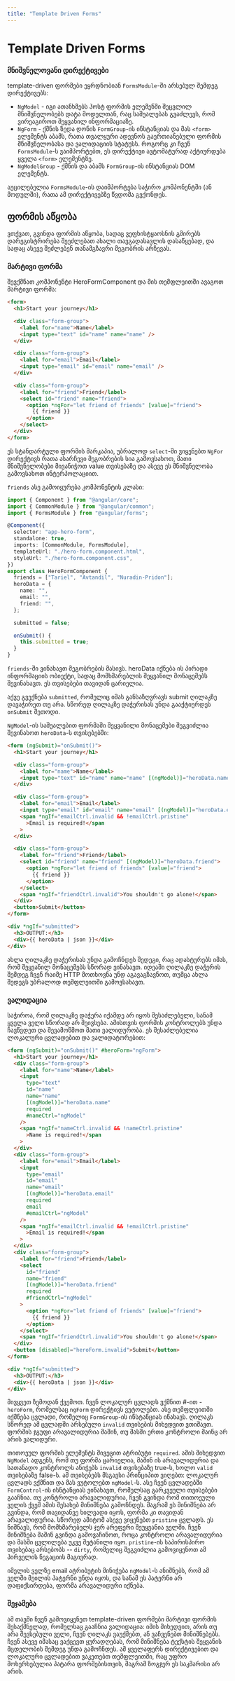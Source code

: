 ```yaml
---
title: "Template Driven Forms"
---
```


# Template Driven Forms

### მნიშვნელოვანი დირექტივები

template-driven ფორმები ეყრდნობიან `FormsModule`-ში არსებულ შემდეგ დირექტივებს:

- `NgModel` - იგი ათანხმებს ჰოსტ ფორმის ელემენში შეცვლილ მნიშვნელობებს დატა მოდელთან, რაც საშუალებას გვაძლევს, რომ ვირეაგიროთ შეყვანილ ინფორმაციაზე.
- `NgForm` - ქმნის ზედა დონის `FormGroup`-ის ინსტანციას და მას `<form>` ელემენტს აბამს, რათა თვალყური ადევნოს გაერთიანებული ფორმის მნიშვნელობასა და ვალიდაციის სტატუსს. როგორც კი ჩვენ `FormsModule`-ს ვაიმპორტებთ, ეს დირექტივი ავტომატურად აქტიურდება ყველა `<form>` ელემენტზე.
- `NgModelGroup` - ქმნის და აბამს `FormGroup`-ის ინსტანციას DOM ელემენტს.

აუცილებელია `FormsModule`-ის დაიმპორტება საჭირო კომპონენტში (ან მოდულში), რათა ამ დირექტივებზე წვდომა გვქონდეს.

## ფორმის აწყობა

ვთქვათ, გვინდა ფორმის აწყობა, სადაც ვეფხისტყაოსნის გმირებს
დარეგისტრირება შეეძლებათ ახალი თავგადასავლის დასაწყებად,
და სადაც ასევე შეძლებენ თანამგზავრი მეგობრის არჩევას.

### მარტივი ფორმა

შევქმნათ კომპონენტი HeroFormComponent და მის თემფლეითში ავაგოთ მარტივი ფორმა:

```html
<form>
  <h1>Start your journey</h1>

  <div class="form-group">
    <label for="name">Name</label>
    <input type="text" id="name" name="name" />
  </div>

  <div class="form-group">
    <label for="email">Email</label>
    <input type="email" id="email" name="email" />
  </div>

  <div class="form-group">
    <label for="friend">Friend</label>
    <select id="friend" name="friend">
      <option *ngFor="let friend of friends" [value]="friend">
        {{ friend }}
      </option>
    </select>
  </div>
</form>
```

ეს სტანდარტული ფორმის მარკაპია, უბრალოდ `select`-ში ვიყენებთ
`NgFor` დირექტივს რათა ასარჩევი მეგობრების სია გამოვსახოთ,
მათი მნიშვნელობები მივანიჭოთ value თვისებაზე და ასევე ეს
მნიშვნელობა გამოვსახოთ ინტერპოლაციით.

`friends` ასე გამოიყურება კომპონენტის კლასი:

```ts
import { Component } from "@angular/core";
import { CommonModule } from "@angular/common";
import { FormsModule } from "@angular/forms";

@Component({
  selector: "app-hero-form",
  standalone: true,
  imports: [CommonModule, FormsModule],
  templateUrl: "./hero-form.component.html",
  styleUrl: "./hero-form.component.css",
})
export class HeroFormComponent {
  friends = ["Tariel", "Avtandil", "Nuradin-Pridon"];
  heroData = {
    name: "",
    email: "",
    friend: "",
  };

  submitted = false;

  onSubmit() {
    this.submitted = true;
  }
}
```

`friends`-ში ვინახავთ მეგობრების მასივს. heroData იქნება ის
პირადი ინფორმაციის ობიექტი, სადაც მომხმარებლის შეყვანილ მონაცემებს
შევინახავთ. ეს თვისებები თავიდან ცარიელია.

აქვე გვექნება `submitted`, რომელიც იმას განსაზღვრავს submit ღილაკზე
დავაჭირეთ თუ არა. სწორედ ღილაკზე დაჭერისას უნდა გააქტიურდეს `onSubmit` მეთოდი.

`NgModel`-ის საშუალებით ფორმაში შეყვანილი მონაცემები შეგვიძლია შევინახოთ
`heroData`-ს თვისებებში:

```html
<form (ngSubmit)="onSubmit()">
  <h1>Start your journey</h1>

  <div class="form-group">
    <label for="name">Name</label>
    <input type="text" id="name" name="name" [(ngModel)]="heroData.name" />
  </div>

  <div class="form-group">
    <label for="email">Email</label>
    <input type="email" id="email" name="email" [(ngModel)]="heroData.email" />
    <span *ngIf="emailCtrl.invalid && !emailCtrl.pristine"
      >Email is required!</span
    >
  </div>

  <div class="form-group">
    <label for="friend">Friend</label>
    <select id="friend" name="friend" [(ngModel)]="heroData.friend">
      <option *ngFor="let friend of friends" [value]="friend">
        {{ friend }}
      </option>
    </select>
    <span *ngIf="friendCtrl.invalid">You shouldn't go alone!</span>
  </div>
  <button>Submit</button>
</form>

<div *ngIf="submitted">
  <h3>OUTPUT:</h3>
  <div>{{ heroData | json }}</div>
</div>
```

ახლა ღილაკზე დაჭერისას უნდა გამოჩნდეს შედეგი, რაც ადასტურებს იმას, რომ
შეყვანილ მონაცემებს სწორად ვინახავთ. იდეაში ღილაკზე დაჭერის შემდეგ
ჩვენ რაიმე HTTP მოთხოვნა უნდ აგავაგზავნოთ, თუმცა ახლა შედეგს უბრალოდ
თემფლეითში გამოვსახავთ.

### ვალიდაცია

საჭიროა, რომ ღილაკზე დაჭერა იქამდე არ იყოს შესაძლებელი, სანამ ყველა ველი სწორად
არ შეივსება. ამისთვის ფორმის კონტროლებს უნდა ჩავწვდეთ და შევამოწმოთ მათი ვალიდურობა.
ეს შესაძლებელია ლოკალური ცვლადებით და ვალიდატორებით:

```html
<form (ngSubmit)="onSubmit()" #heroForm="ngForm">
  <h1>Start your journey</h1>
  <div class="form-group">
    <label for="name">Name</label>
    <input
      type="text"
      id="name"
      name="name"
      [(ngModel)]="heroData.name"
      required
      #nameCtrl="ngModel"
    />
    <span *ngIf="nameCtrl.invalid && !nameCtrl.pristine"
      >Name is required!</span
    >
  </div>
  <div class="form-group">
    <label for="email">Email</label>
    <input
      type="email"
      id="email"
      name="email"
      [(ngModel)]="heroData.email"
      required
      email
      #emailCtrl="ngModel"
    />
    <span *ngIf="emailCtrl.invalid && !emailCtrl.pristine"
      >Email is required!</span
    >
  </div>
  <div class="form-group">
    <label for="friend">Friend</label>
    <select
      id="friend"
      name="friend"
      [(ngModel)]="heroData.friend"
      required
      #friendCtrl="ngModel"
    >
      <option *ngFor="let friend of friends" [value]="friend">
        {{ friend }}
      </option>
    </select>
    <span *ngIf="friendCtrl.invalid">You shouldn't go alone!</span>
  </div>
  <button [disabled]="heroForm.invalid">Submit</button>
</form>

<div *ngIf="submitted">
  <h3>OUTPUT:</h3>
  <div>{{ heroData | json }}</div>
</div>
```

მივყვეთ ზემოდან ქვემოთ. ჩვენ ლოკალურ ცვლადს ვქმნით #-ით - `heroForm`, რომელსაც
`ngForm` დირექტივს ვუტოლებთ. ასე თემფლეითში იქმნება ცვლადი, რომელიც `FormGroup`-ის
ინსტანციას ინახავს. ღილაკს სწორედ ამ ცვლადში არსებული `invalid` თვისების მიხედვით
ვთიშავთ. ფორმის ჯგუფი არავალიდურია მაშინ, თუ მასში ერთი კონტროლი მაინც არ არის ვალიდური.

თითოეულ ფორმის ელემენტს მივეცით ატრიბუტი `required`. ამის მიხედვით `NgModel` ადგენს,
რომ თუ ფორმა ცარიელია, მაშინ ის არავალიდურია და სათანადო კონტროლს ანიჭებს `invalid`
თვისებაზე true-ს, ხოლო `valid` თვისებაზე false-ს. ამ თვისებებს მსგავსი პრინციპით ვიღებთ:
ლოკალურ ცვლადს ვქმნით და მას ვუტოლებთ `ngModel`-ს. ასე ჩვენ ცვლადებში `FormControl`-ის
ისნტანციას ვინახავთ, რომელსაც გარკვეული თვისებები გააჩნია. თუ კონტროლი არავალიდურია, ჩვენ
გვინდა რომ თითოეული ველის ქვეშ ამის შესახებ მინიშნება გამოჩნდეს. მაგრამ ეს მინიშნება არ გვინდა,
რომ თავიდანვე ხილვადი იყოს, ფორმა კი თავიდან არავალიდურია. სწორედ ამიტომ ასევე ვიყენებთ
`pristine` ცვლადს. ეს ნიშნავს, რომ მომხმარებელს ჯერ არეფერი შეუყვანია ველში. ჩვენ
მინიშნება მაშინ გვინდა გამოვაჩინოთ, როცა კონტროლი არავალიდურია და მასში ცვლილება
უკვე შეტანილი იყო. `pristine`-ის საპირისპირო თვისებაც არსებობს -- `dirty`, რომელიც შეგვიძლია
გამოვიყენოთ ამ პირველის ნეგაციის მაგივრად.

იმელის ველზე email ატრიბუტის მინიჭება `ngModel`-ს ანიშნებს, რომ ამ ველში მეილის პატერნი უნდა იყოს,
და სანამ ეს პატერნი არ დაფიქსირდება, ფორმა არავალიდური იქნება.

### შეჯამება

ამ თავში ჩვენ გამოვიყენეთ template-driven ფორმები მარტივი ფორმის შესაქმნელად, რომელსაც გააჩნია
ვალიდაცია: იმის მიხედვით, არის თუ არა შევსებული ველი, ჩვენ ღილაკს ვაუქმებთ, ან ვაჩვენებთ მინიშნებებს.
ჩვენ ასევე იმასაც ვაქცევთ ყურადღებას, რომ მინიშნება ტექსტის შეყვანის მცდელობის შემდეგ უნდა გამოჩნდეს.
ამ ყველაფერს დირექტივებით და ლოკალური ცვლადებით ვაკეთებთ თემფლეითში, რაც უფრო მოხერხებულია
პატარა ფორმებისთვის, მაგრამ ზოგჯერ ეს საკმარისი არ არის.
